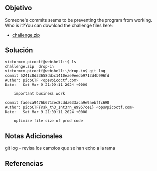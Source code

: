 ## Objetivo
Someone's commits seems to be preventing the program from working. Who is it?You can download the challenge files here:

- [challenge.zip](https://artifacts.picoctf.net/c_titan/73/challenge.zip)
## Solución
```bash
victormcm-picoctf@webshell:~$ ls
challenge.zip  drop-in
victormcm-picoctf@webshell:~/drop-in$ git log
commit 5241c8d33658ddbc1410eae9eedb9713d4b996fd
Author: picoCTF <ops@picoctf.com>
Date:   Sat Mar 9 21:09:11 2024 +0000

    important business work

commit fadeca9476b6713ec8cdda633aca9e9aebffc698
Author: picoCTF{@sk_th3_1nt3rn_e9957ce1} <ops@picoctf.com>
Date:   Sat Mar 9 21:09:11 2024 +0000

    optimize file size of prod code

```
## Notas Adicionales
git log - revisa los cambios que se han echo a la rama
## Referencias
